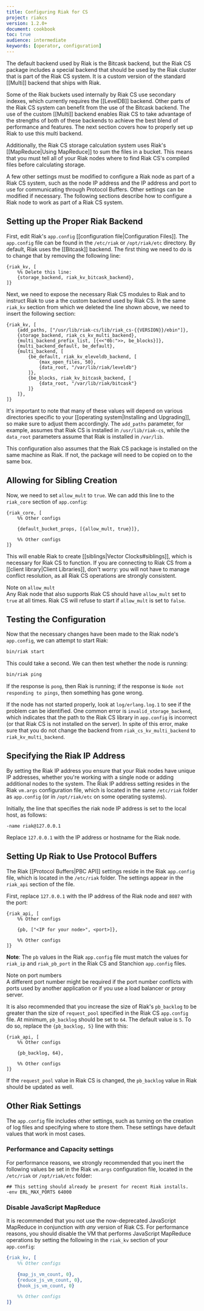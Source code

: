 ```yaml
---
title: Configuring Riak for CS
project: riakcs
version: 1.2.0+
document: cookbook
toc: true
audience: intermediate
keywords: [operator, configuration]
---
```


The default backend used by Riak is the Bitcask backend, but the Riak CS
package includes a special backend that should be used by the Riak
cluster that is part of the Riak CS system. It is a custom version of
the standard [[Multi]] backend that ships with Riak.

Some of the Riak buckets used internally by Riak CS use secondary
indexes, which currently requires the [[LevelDB]] backend. Other parts
of the Riak CS system can benefit from the use of the Bitcask backend.
The use of the custom [[Multi]] backend enables Riak CS to take
advantage of the strengths of both of these backends to achieve the best
blend of performance and features. The next section covers how to
properly set up Riak to use this multi backend.

Additionally, the Riak CS storage calculation system uses Riak's
[[MapReduce|Using MapReduce]] to sum the files in a bucket. This means
that you must tell all of your Riak nodes where to find Riak CS's
compiled files before calculating storage.

A few other settings must be modified to configure a Riak node as part
of a Riak CS system, such as the node IP address and the IP address and
port to use for communicating through Protocol Buffers. Other settings
can be modified if necessary. The following sections describe how to
configure a Riak node to work as part of a Riak CS system.

## Setting up the Proper Riak Backend

First, edit Riak's `app.config` [[configuration file|Configuration
Files]]. The `app.config` file can be found in the `/etc/riak` or
`/opt/riak/etc` directory. By default, Riak uses the [[Bitcask]]
backend. The first thing we need to do is to change that by removing the
following line:

```appconfig
{riak_kv, [
    %% Delete this line:
    {storage_backend, riak_kv_bitcask_backend},
]}
```

Next, we need to expose the necessary Riak CS modules to Riak and to
instruct Riak to use a the custom backend used by Riak CS. In the same
`riak_kv` section from which we deleted the line shown above, we need
to insert the following section:

```appconfig
{riak_kv, [
    {add_paths, ["/usr/lib/riak-cs/lib/riak_cs-{{VERSION}}/ebin"]},
    {storage_backend, riak_cs_kv_multi_backend},
    {multi_backend_prefix_list, [{<<"0b:">>, be_blocks}]},
    {multi_backend_default, be_default},
    {multi_backend, [
        {be_default, riak_kv_eleveldb_backend, [
            {max_open_files, 50},
            {data_root, "/var/lib/riak/leveldb"}
        ]},
        {be_blocks, riak_kv_bitcask_backend, [
            {data_root, "/var/lib/riak/bitcask"}
        ]}
    ]},
]}
```

It's important to note that many of these values will depend on various
directories specific to your [[operating system|Installing and
Upgrading]], so make sure to adjust them accordingly. The `add_paths`
parameter, for example, assumes that Riak CS is installed in
`/usr/lib/riak-cs`, while the `data_root` parameters assume that Riak is
installed in `/var/lib`.

This configuration also assumes that the Riak CS package is installed on
the same machine as Riak. If not, the package will need to be copied on
to the same box.

## Allowing for Sibling Creation

Now, we need to set `allow_mult` to `true`. We can add this line to the
`riak_core` section of `app.config`:

```appconfig
{riak_core, [
    %% Other configs

    {default_bucket_props, [{allow_mult, true}]},

    %% Other configs
]}
```

This will enable Riak to create [[siblings|Vector Clocks#siblings]],
which is necessary for Riak CS to function. If you are connecting to
Riak CS from a [[client library|Client Libraries]], don't worry: you
will not have to manage conflict resolution, as all Riak CS operations
are strongly consistent.

<div class="note">
<div class="title">Note on <code>allow_mult</code></div>
Any Riak node that also supports Riak CS should have
<code>allow_mult</code> set to <code>true</code> at all times. Riak CS
will refuse to start if <code>allow_mult</code> is set to
<code>false</code>.
</div>

## Testing the Configuration

Now that the necessary changes have been made to the Riak node's
`app.config`, we can attempt to start Riak:

```bash
bin/riak start
```

This could take a second. We can then test whether the node is running:

```bash
bin/riak ping
```

If the response is `pong`, then Riak is running; if the response is
`Node not responding to pings`, then something has gone wrong.

If the node has not started properly, look at `log/erlang.log.1` to see
if the problem can be identified. One common error is
`invalid_storage_backend`, which indicates that the path to the Riak CS
library in `app.config` is incorrect (or that Riak CS is not installed
on the server). In spite of this error, make sure that you do not change
the backend from `riak_cs_kv_multi_backend` to `riak_kv_multi_backend`.

## Specifying the Riak IP Address

By setting the Riak IP address you ensure that your Riak nodes have
unique IP addresses, whether you're working with a single node or adding
additional nodes to the system. The Riak IP address setting resides in
the Riak `vm.args` configuration file, which is located in the same
`/etc/riak` folder as `app.config` (or in `/opt/riak/etc` on some
operating systems).

Initially, the line that specifies the riak node IP address is set to
the local host, as follows:

```vmargs
-name riak@127.0.0.1
```

Replace `127.0.0.1` with the IP address or hostname for the Riak node.

## Setting Up Riak to Use Protocol Buffers

The Riak [[Protocol Buffers|PBC API]] settings reside in the Riak
`app.config` file, which is located in the `/etc/riak` folder. The
settings appear in the `riak_api` section of the file.

First, replace `127.0.0.1` with the IP address of the Riak node and
`8087` with the port:

```appconfig
{riak_api, [
    %% Other configs

    {pb, ["<IP for your node>", <port>]},

    %% Other configs
]}
```

**Note**: The `pb` values in the Riak `app.config` file must match the
values for `riak_ip` and `riak_pb_port` in the Riak CS and Stanchion
`app.config` files.

<div class="note">
<div class="title">Note on port numbers</div>
A different port number might be required if the port number conflicts
with ports used by another application or if you use a load balancer or
proxy server.
</div>

It is also recommended that you increase the size of Riak's `pb_backlog`
to be greater than the size of `request_pool` specified in the Riak CS
`app.config` file. At minimum, `pb_backlog` should be set to `64`. The
default value is `5`. To do so, replace the `{pb_backlog, 5}` line
with this:

```appconfig
{riak_api, [
    %% Other configs

    {pb_backlog, 64},

    %% Other configs
]}
```

If the `request_pool` value in Riak CS is changed, the `pb_backlog`
value in Riak should be updated as well.

## Other Riak Settings

The `app.config` file includes other settings, such as turning on the
creation of log files and specifying where to store them. These
settings have default values that work in most cases.

### Performance and Capacity settings

For performance reasons, we strongly recommended that you inert the
following values be set in the Riak `vm.args` configuration file,
located in the `/etc/riak` or `/opt/riak/etc` folder:

```vmargs
## This setting should already be present for recent Riak installs.
-env ERL_MAX_PORTS 64000
```

### Disable JavaScript MapReduce

It is recommended that you not use the now-deprecated JavaScript
MapReduce in conjunction with _any_ version of Riak CS. For performance
reasons, you should disable the VM that performs JavaScript MapReduce
operations by setting the following in the `riak_kv` section of your
`app.config`:

```erlang
{riak_kv, [
    %% Other configs

    {map_js_vm_count, 0},
    {reduce_js_vm_count, 0},
    {hook_js_vm_count, 0}

    %% Other configs
]}
```

